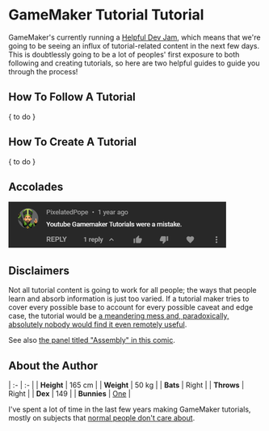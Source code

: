 # GameMaker Tutorial Tutorial

GameMaker's currently running a [Helpful Dev Jam](https://gamemaker.io/en/blog/helpful-devjam), which means that we're going to be seeing an influx of tutorial-related content in the next few days. This is doubtlessly going to be a lot of peoples' first exposure to both following and creating tutorials, so here are two helpful guides to guide you through the process!

## How To Follow A Tutorial

{ to do }

## How To Create A Tutorial

{ to do }

## Accolades

[![I'm pretty sure I've been excommunicated at least once for doing this](img/jon.png?raw=true "Jon")](https://www.youtube.com/watch?v=FdJ6E6L1H8o)

## Disclaimers

Not all tutorial content is going to work for all people; the ways that people learn and absorb information is just too varied. If a tutorial maker tries to cover every possible base to account for every possible caveat and edge case, the tutorial would be [a meandering mess and, paradoxically, absolutely nobody would find it even remotely useful](https://archive.org/stream/ulysses04300gut/ulyss12.txt).

See also [the panel titled "Assembly" in this comic](https://churchm.ag/if-programming-languages-were-essays-comic/).

## About the Author

| :-             | :-             |
| **Height**     | 165 cm         |
| **Weight**     | 50 kg          |
| **Bats**       | Right          |
| **Throws**     | Right          |
| **Dex**        | 149            |
| **Bunnies**    | [One](https://twitter.com/DragoniteSpam/status/1135640616342315010) |

I've spent a lot of time in the last few years making GameMaker tutorials, mostly on subjects that [normal people don't care about](https://www.youtube.com/playlist?list=PL_hT--4HOvrcML9uqHe4fwBVTm650Vy3V).
